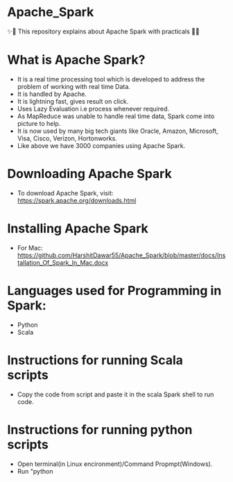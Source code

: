 # Apache_Spark
:sparkles::tada: This repository explains about Apache Spark with practicals :tada::sparkles:

# What is Apache Spark?

- It is a real time processing tool which is developed to address the problem of working with real time Data.
- It is handled by Apache. 
- It is lightning fast, gives result on click.
- Uses Lazy Evaluation i.e process whenever required.
- As MapReduce was unable to handle real time data, Spark come into picture to help.
- It is now used by many big tech giants like Oracle, Amazon, Microsoft, Visa, Cisco, Verizon, Hortonworks.
- Like above we have 3000 companies using Apache Spark.

# Downloading Apache Spark

- To download Apache Spark, visit: https://spark.apache.org/downloads.html

# Installing Apache Spark
- For Mac: https://github.com/HarshitDawar55/Apache_Spark/blob/master/docs/Installation_Of_Spark_In_Mac.docx

# Languages used for Programming in Spark:

- Python
- Scala

# Instructions for running Scala scripts

- Copy the code from script and paste it in the scala Spark shell to run code.

# Instructions for running python scripts
- Open terminal(in Linux encironment)/Command Propmpt(Windows).
- Run "python <script name>"
